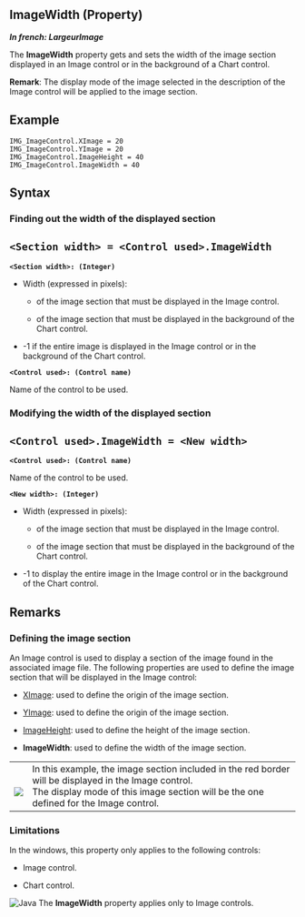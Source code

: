 


## ImageWidth (Property)

***In french: LargeurImage***
	



<a name="XUse"></a>
<a name="Use"></a>
<a name="description"></a>
The **ImageWidth** property gets and sets the width of the image section displayed in an Image control or in the background of a Chart control.

**Remark**: The display mode of the image selected in the description of the Image control will be applied to the image section.




<a name="Example1"></a>
<a name="sample_code"></a>

## Example


```wl
IMG_ImageControl.XImage = 20
IMG_ImageControl.YImage = 20
IMG_ImageControl.ImageHeight = 40
IMG_ImageControl.ImageWidth = 40
```

<a name="XSYNTAX"></a>
<a name="SYNTAX1"></a>

## Syntax

### Finding out the width of the displayed section

`<Section width> = <Control used>.ImageWidth`
---

**`<Section width>: (Integer)`**



- Width (expressed in pixels): 

	- of the image section that must be displayed in the Image control. 

	- of the image section that must be displayed in the background of the Chart control. 




- -1 if the entire image is displayed in the Image control or in the background of the Chart control.




**`<Control used>: (Control name)`**

Name of the control to be used.  


<a name="SYNTAX2"></a>

### Modifying the width of the displayed section

`<Control used>.ImageWidth = <New width>`
---

**`<Control used>: (Control name)`**

Name of the control to be used.

**`<New width>: (Integer)`**



- Width (expressed in pixels): 

	- of the image section that must be displayed in the Image control. 

	- of the image section that must be displayed in the background of the Chart control. 




- -1 to display the entire image in the Image control or in the background of the Chart control.






<a name="NOTE0"></a>
<a name="NOTE0_1"></a>

## Remarks


### Defining the image section
<a name="defining_the_image_section_ELTPARAGRAPHE000068"></a>

An Image control is used to display a section of the image found in the associated image file. The following properties are used to define the image section that will be displayed in the Image control:

- [XImage](../Proprietes/2510139.md): used to define the origin of the image section.

- [YImage](../Proprietes/2510046.md): used to define the origin of the image section.

- [ImageHeight](../Proprietes/2510044.md): used to define the height of the image section.

- **ImageWidth**: used to define the width of the image section.





|   |   |
| --- | --- |
| <br>![](https://doc.pcsoft.fr/en-US/images/image.awp?langid=3&name=PortionImage.gif)<br> | In this example, the image section included in the red border will be displayed in the Image control.<br>The display mode of this image section will be the one defined for the Image control. |


<a name="NOTE0_2"></a>


### Limitations
<a name="limitations_ELTPARAGRAPHE000095"></a>

In the windows, this property only applies to the following controls: 

- Image control. 

- Chart control. 




![Java](https://doc.pcsoft.fr/ext/images/us/JAVA.png) The **ImageWidth** property applies only to Image controls.


